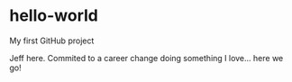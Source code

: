 # hello-world
My first GitHub project


Jeff here. Commited to a career change doing something I love... here we go!
